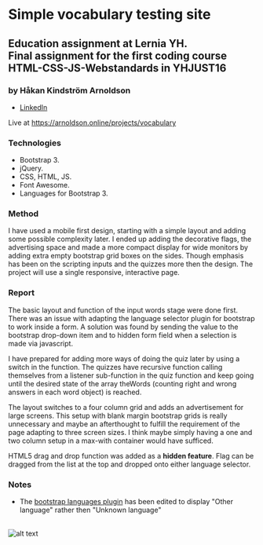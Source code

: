 # Simple vocabulary testing site

## Education assignment at Lernia YH.<br>Final assignment for the first coding course<br>HTML-CSS-JS-Webstandards in YHJUST16

### by Håkan Kindström Arnoldson
  * [LinkedIn](https://www.linkedin.com/in/arnoldson)

Live at <https://arnoldson.online/projects/vocabulary>

### Technologies
  * Bootstrap 3.
  * jQuery.
  * CSS, HTML, JS.
  * Font Awesome.
  * Languages for Bootstrap 3.


### Method
I have used a mobile first design, starting with a simple layout and adding some possible complexity later. I ended up adding the decorative flags, the advertising space and made a more compact display for wide monitors by adding extra empty bootstrap grid boxes on the sides. Though emphasis has been on the scripting inputs and the quizzes more then the design. The project will use a single responsive, interactive page.

### Report

The basic layout and function of the input words stage were done first. There was an issue with adapting the language selector plugin for bootstrap to work inside a form. A solution was found by sending the value to the bootstrap drop-down item and to hidden form field when a selection is made via javascript.

I have prepared for adding more ways of doing the quiz later by using a switch in the function. The quizzes have recursive function calling themselves from a listener sub-function in the quiz function and keep going until the desired state of the array theWords (counting right and wrong answers in each word object) is reached.

The layout switches to a four column grid and adds an advertisement for large screens. This setup with blank margin bootstrap grids is really unnecessary and maybe an afterthought to fulfill the requirement of the page adapting to three screen sizes. I think maybe simply having a one and two column setup in a max-with container would have sufficed.

HTML5 drag and drop function was added as a **hidden feature**. Flag can be dragged from the list at the top and dropped onto either language selector.


### Notes
  * The [bootstrap languages plugin](https://github.com/usrz/bootstrap-languages) has been edited to display "Other language" rather then "Unknown language"
<br><br>

  ![alt text](https://files.itslearning.com/data/1821/303/Lernia_logo_orange_liten.jpg "Lernia Logo")
